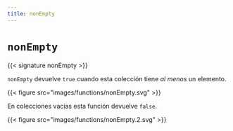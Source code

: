```yaml
---
title: nonEmpty
---
```


# `nonEmpty`

{{< signature nonEmpty >}}

`nonEmpty` devuelve `true` cuando esta colección tiene _al menos_ un elemento.

{{< figure src="images/functions/nonEmpty.svg" >}}

En colecciones vacías esta función devuelve `false`.

{{< figure src="images/functions/nonEmpty.2.svg" >}}
